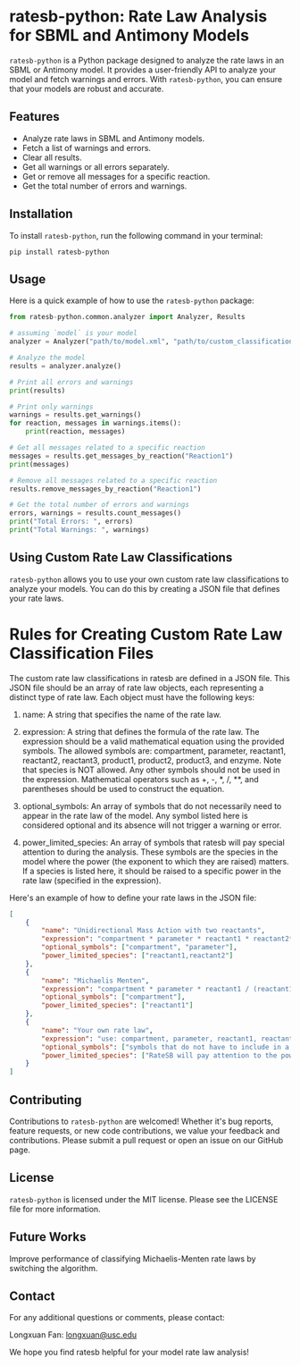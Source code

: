 # ratesb-python: Rate Law Analysis for SBML and Antimony Models

`ratesb-python` is a Python package designed to analyze the rate laws in an SBML or Antimony model. It provides a user-friendly API to analyze your model and fetch warnings and errors. With `ratesb-python`, you can ensure that your models are robust and accurate.

## Features

- Analyze rate laws in SBML and Antimony models.
- Fetch a list of warnings and errors.
- Clear all results.
- Get all warnings or all errors separately.
- Get or remove all messages for a specific reaction.
- Get the total number of errors and warnings.

## Installation

To install `ratesb-python`, run the following command in your terminal:

``pip install ratesb-python``


## Usage

Here is a quick example of how to use the `ratesb-python` package:

```python
from ratesb-python.common.analyzer import Analyzer, Results

# assuming `model` is your model
analyzer = Analyzer("path/to/model.xml", "path/to/custom_classifications.json")

# Analyze the model
results = analyzer.analyze()

# Print all errors and warnings
print(results)

# Print only warnings
warnings = results.get_warnings()
for reaction, messages in warnings.items():
    print(reaction, messages)

# Get all messages related to a specific reaction
messages = results.get_messages_by_reaction("Reaction1")
print(messages)

# Remove all messages related to a specific reaction
results.remove_messages_by_reaction("Reaction1")

# Get the total number of errors and warnings
errors, warnings = results.count_messages()
print("Total Errors: ", errors)
print("Total Warnings: ", warnings)
```

## Using Custom Rate Law Classifications

`ratesb-python` allows you to use your own custom rate law classifications to analyze your models. You can do this by creating a JSON file that defines your rate laws.

# Rules for Creating Custom Rate Law Classification Files
The custom rate law classifications in ratesb are defined in a JSON file. This JSON file should be an array of rate law objects, each representing a distinct type of rate law. Each object must have the following keys:

1. name: A string that specifies the name of the rate law.

2. expression: A string that defines the formula of the rate law. The expression should be a valid mathematical equation using the provided symbols. The allowed symbols are: compartment, parameter, reactant1, reactant2, reactant3, product1, product2, product3, and enzyme. Note that species is NOT allowed. Any other symbols should not be used in the expression. Mathematical operators such as +, -, *, /, **, and parentheses should be used to construct the equation.

3. optional_symbols: An array of symbols that do not necessarily need to appear in the rate law of the model. Any symbol listed here is considered optional and its absence will not trigger a warning or error.

4. power_limited_species: An array of symbols that ratesb will pay special attention to during the analysis. These symbols are the species in the model where the power (the exponent to which they are raised) matters. If a species is listed here, it should be raised to a specific power in the rate law (specified in the expression).

Here's an example of how to define your rate laws in the JSON file:

```json
[
    {
        "name": "Unidirectional Mass Action with two reactants",
        "expression": "compartment * parameter * reactant1 * reactant2**2",
        "optional_symbols": ["compartment", "parameter"],
        "power_limited_species": ["reactant1,reactant2"]
    },
    {
        "name": "Michaelis Menten",
        "expression": "compartment * parameter * reactant1 / (reactant1 + parameter)",
        "optional_symbols": ["compartment"],
        "power_limited_species": ["reactant1"]
    },
    {
        "name": "Your own rate law",
        "expression": "use: compartment, parameter, reactant1, reactant2, reactant3, product1, product2, product3, enzyme. Do NOT use: species",
        "optional_symbols": ["symbols that do not have to include in a rate law"],
        "power_limited_species": ["RateSB will pay attention to the power of these species (power matters in this case) symbols that have to be set to a certain power in a rate law (please specify power in the expression)"]
    }
]
```

## Contributing

Contributions to `ratesb-python` are welcomed! Whether it's bug reports, feature requests, or new code contributions, we value your feedback and contributions. Please submit a pull request or open an issue on our GitHub page.

## License

`ratesb-python` is licensed under the MIT license. Please see the LICENSE file for more information.

## Future Works

Improve performance of classifying Michaelis-Menten rate laws by switching the algorithm.

## Contact

For any additional questions or comments, please contact:

Longxuan Fan: longxuan@usc.edu

We hope you find ratesb helpful for your model rate law analysis!